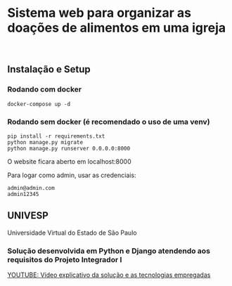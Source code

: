 # Sistema web para organizar as doações de alimentos em uma igreja


<br>

## **Instalação e Setup**

### Rodando com docker
```
docker-compose up -d
```
### Rodando sem docker (é recomendado o uso de uma venv)
```
pip install -r requirements.txt
python manage.py migrate
python manage.py runserver 0.0.0.0:8000
```

O website ficara aberto em localhost:8000

Para logar como admin, usar as credenciais:
```
admin@admin.com
admin12345
```

## __UNIVESP__
Universidade Virtual do Estado de São Paulo

### Solução desenvolvida em Python e Django atendendo aos requisitos do Projeto Integrador I

[YOUTUBE: Vídeo explicativo da solução e as tecnologias empregadas](https://www.youtube.com/watch?v=YxeufeAI6jA)

<!-- ![tumbnail-PI-git](https://user-images.githubusercontent.com/73009024/146322712-105f7502-f54f-4c15-bc89-2e6a0fd42e87.jpg) -->